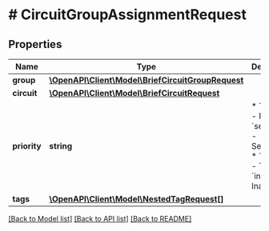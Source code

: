 # # CircuitGroupAssignmentRequest

## Properties

Name | Type | Description | Notes
------------ | ------------- | ------------- | -------------
**group** | [**\OpenAPI\Client\Model\BriefCircuitGroupRequest**](BriefCircuitGroupRequest.md) |  |
**circuit** | [**\OpenAPI\Client\Model\BriefCircuitRequest**](BriefCircuitRequest.md) |  |
**priority** | **string** | * &#x60;primary&#x60; - Primary * &#x60;secondary&#x60; - Secondary * &#x60;tertiary&#x60; - Tertiary * &#x60;inactive&#x60; - Inactive | [optional]
**tags** | [**\OpenAPI\Client\Model\NestedTagRequest[]**](NestedTagRequest.md) |  | [optional]

[[Back to Model list]](../../README.md#models) [[Back to API list]](../../README.md#endpoints) [[Back to README]](../../README.md)
